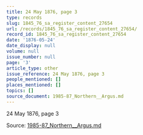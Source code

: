 ```yaml
---
title: 24 May 1876, page 3
type: records
slug: 1845_76_sa_register_content_27654
url: /records/1845_76_sa_register_content_27654/
record_id: 1845_76_sa_register_content_27654
date: '1876-05-24'
date_display: null
volume: null
issue_number: null
page: '3'
article_type: other
issue_reference: 24 May 1876, page 3
people_mentioned: []
places_mentioned: []
topics: []
source_document: 1985-87_Northern__Argus.md
---
```


24 May 1876, page 3

Source: [1985-87_Northern__Argus.md](/downloads/markdown/1985-87_Northern__Argus.md)
